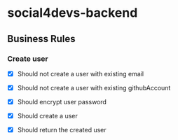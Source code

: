 # social4devs-backend

## Business Rules

### Create user
- [x] Should not create a user with existing email
- [x] Should not create a user with existing githubAccount
- [x] Should encrypt user password
- [x] Should create a user
- [x] Should return the created user
 